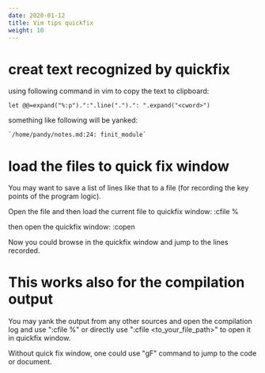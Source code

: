 ```yaml
---
date: 2020-01-12
title: Vim tips quickfix
weight: 10
---
```


# creat text recognized by quickfix


using following command in vim to copy the text to clipboard:

    let @@=expand("%:p").":".line(".").": ".expand("<cword>") 

something like following will be yanked:

    `/home/pandy/notes.md:24: finit_module`

# load the files to quick fix window

You may want to save a list of lines like that to a file (for recording the key
points of the program logic).

Open the file and then load the current file to quickfix window:
    :cfile %

then open the quickfix window:
    :copen

Now you could browse in the quickfix window and jump to the lines recorded.

# This works also for the compilation output

You may yank the output from any other sources and open the compilation log and
use ":cfile %" or directly use ":cfile <to_your_file_path>" to open it in
quickfix window.

Without quick fix window, one could use "gF" command to jump to the code or
document.
